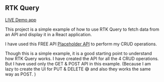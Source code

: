 ## RTK Query

[LIVE Demo app](https://rtk-query-mini-project.vercel.app/)

This project is a simple example of how to use RTK Query to fetch data from an API and display it in a React application.

I have used this FREE API [Placeholder API](https://jsonplaceholder.typicode.com/) to perform my CRUD operations.

Though this is a simple example, it is a good starting point to understand how RTK Query works.
I have created the API for all the 4 CRUD operations.
But I have used only the GET & POST API in this example. (Because I am lazy to create the UI for PUT & DELETE 😅 and also they works the same way as POST.  )
